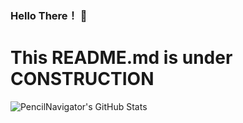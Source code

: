 ### Hello There！ 👋
# This README.md is under CONSTRUCTION

![PencilNavigator's GitHub Stats](https://readmestats.999857.xyz/api?username=PencilNav&include_all_commits=true&show_icons=true&bg_color=green,A5D44F,7C9F3B&title_color=fff&text_color=fff&icon_color=fff)



